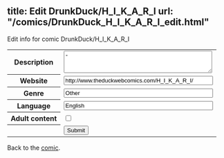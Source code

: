 title: Edit DrunkDuck/H_I_K_A_R_I
url: "/comics/DrunkDuck_H_I_K_A_R_I_edit.html"
---
Edit info for comic DrunkDuck/H_I_K_A_R_I

<form name="comic" action="http://gaepostmail.appspot.com/comic/" method="post">
<table class="comicinfo">
<tr>
<th>Description</th><td><textarea name="description" cols="40" rows="3">-</textarea></td>
</tr>
<tr>
<th>Website</th><td><input type="text" name="url" value="http://www.theduckwebcomics.com/H_I_K_A_R_I/" size="40"/></td>
</tr>
<tr>
<th>Genre</th><td><input type="text" name="genre" value="Other" size="40"/></td>
</tr>
<tr>
<th>Language</th><td><input type="text" name="language" value="English" size="40"/></td>
</tr>
<tr>
<th>Adult content</th><td><input type="checkbox" name="adult" value="adult" /></td>
</tr>
<tr>
<th></th><td>
<input type="hidden" name="comic" value="DrunkDuck_H_I_K_A_R_I" />
<input type="submit" name="submit" value="Submit" />
</td>
</tr>
</table>
</form>

Back to the [comic](DrunkDuck_H_I_K_A_R_I.html).
